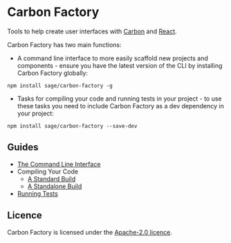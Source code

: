 # Carbon Factory

Tools to help create user interfaces with [Carbon](https://github.com/sage/carbon) and [React](http://facebook.github.io/react/).

Carbon Factory has two main functions:

* A command line interface to more easily scaffold new projects and components - ensure you have the latest version of the CLI by installing Carbon Factory globally:
```
npm install sage/carbon-factory -g
```
* Tasks for compiling your code and running tests in your project - to use these tasks you need to include Carbon Factory as a dev dependency in your project:
```
npm install sage/carbon-factory --save-dev
```

## Guides

* [The Command Line Interface](docs/command-line-interface.md)
* Compiling Your Code
  * [A Standard Build](docs/standard-build.md)
  * [A Standalone Build](docs/standalone-build.md)
* [Running Tests](docs/running-tests.md)

## Licence

Carbon Factory is licensed under the [Apache-2.0 licence](https://github.com/Sage/carbon-factory/blob/master/LICENSE).
